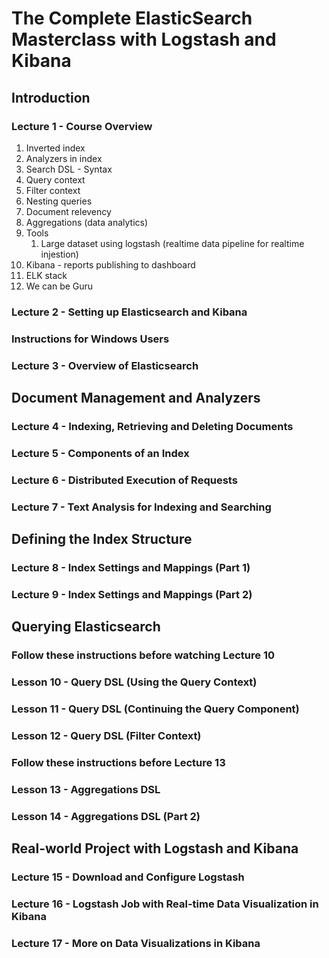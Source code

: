 # The Complete ElasticSearch Masterclass with Logstash and Kibana #
## Introduction ##
### Lecture 1 - Course Overview ###
1. Inverted index
2. Analyzers in index
3. Search DSL - Syntax
4. Query context
5. Filter context
6. Nesting queries
7. Document relevency
8. Aggregations (data analytics)
9. Tools
	1. Large dataset using logstash (realtime data pipeline for realtime injestion)
10. Kibana - reports publishing to dashboard
11. ELK stack
12. We can be Guru

### Lecture 2 - Setting up Elasticsearch and Kibana ###
### Instructions for Windows Users ###
### Lecture 3 - Overview of Elasticsearch ###

## Document Management and Analyzers ##
### Lecture 4 - Indexing, Retrieving and Deleting Documents ###
### Lecture 5 - Components of an Index ###
### Lecture 6 - Distributed Execution of Requests ###
### Lecture 7 - Text Analysis for Indexing and Searching ###

## Defining the Index Structure ##
### Lecture 8 - Index Settings and Mappings (Part 1) ###
### Lecture 9 - Index Settings and Mappings (Part 2) ###

## Querying Elasticsearch ##
### Follow these instructions before watching Lecture 10 ###
### Lesson 10 - Query DSL (Using the Query Context) ###
### Lesson 11 - Query DSL (Continuing the Query Component) ###
### Lesson 12 - Query DSL (Filter Context) ###
### Follow these instructions before Lecture 13 ###
### Lesson 13 - Aggregations DSL ###
### Lesson 14 - Aggregations DSL (Part 2) ###

## Real-world Project with Logstash and Kibana ##
### Lecture 15 - Download and Configure Logstash ###
### Lecture 16 - Logstash Job with Real-time Data Visualization in Kibana ###
### Lecture 17 - More on Data Visualizations in Kibana ###